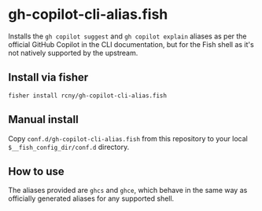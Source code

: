 # gh-copilot-cli-alias.fish

Installs the `gh copilot suggest` and `gh copilot explain` aliases as per the official GitHub Copilot in the CLI documentation, but for the Fish shell as it's not natively supported by the upstream.

## Install via fisher

```
fisher install rcny/gh-copilot-cli-alias.fish
```

## Manual install

Copy `conf.d/gh-copilot-cli-alias.fish` from this repository to your local `$__fish_config_dir/conf.d` directory.

## How to use

The aliases provided are `ghcs` and `ghce`, which behave in the same way as officially generated aliases for any supported shell.